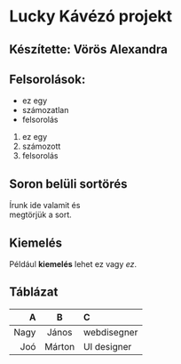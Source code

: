 # Lucky Kávézó projekt

## Készítette: Vörös Alexandra

## Felsorolások:

- ez egy
- számozatlan
- felsorolás

1. ez egy 
1. számozott 
1. felsorolás

## Soron belüli sortörés

Írunk ide valamit és <br> megtörjük a sort.

## Kiemelés 

Például __kiemelés__ lehet ez vagy _ez_.

## Táblázat

|A      |B      |C      |
|---:   |:---:  |:---   |
|Nagy   |János  |webdisegner  |
|Joó    |Márton |UI designer  |